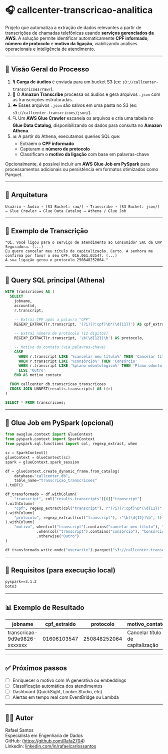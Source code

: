 # 🎧 callcenter-transcricao-analitica

Projeto que automatiza a extração de dados relevantes a partir de transcrições de chamadas telefônicas usando **serviços gerenciados da AWS**. A solução permite identificar automaticamente **CPF informado**, **número de protocolo** e **motivo da ligação**, viabilizando análises operacionais e inteligência de atendimento.

---

## 🚦 Visão Geral do Processo

1. 🎙️ **Carga de áudios** é enviada para um bucket S3 (ex: `s3://callcenter-transcricoes/raw/`).
2. 🧠 O **Amazon Transcribe** processa os áudios e gera arquivos `.json` com as transcrições estruturadas.
3. ☁️ Esses arquivos `.json` são salvos em uma pasta no S3 (ex: `s3://callcenter-transcricoes/json/`).
4. 🔍 Um **AWS Glue Crawler** escaneia os arquivos e cria uma tabela no **Glue Data Catalog**, disponibilizando os dados para consulta no **Amazon Athena**.
5. 📊 A partir do Athena, executamos queries SQL que:
   - Extraem o **CPF informado**
   - Capturam o **número de protocolo**
   - Classificam o **motivo da ligação** com base em palavras-chave

Opcionalmente, é possível incluir um **AWS Glue Job em PySpark** para processamentos adicionais ou persistência em formatos otimizados como Parquet.

---

## 🧱 Arquitetura

```
Usuário → Áudio → [S3 Bucket: raw/] → Transcribe → [S3 Bucket: json/] 
→ Glue Crawler → Glue Data Catalog → Athena / Glue Job
```

---

## 🧠 Exemplo de Transcrição

```text
"Oi. Você ligou para o serviço de atendimento ao Consumidor SAC da CNP Seguradora. (...)
Eu quero cancelar meu título de capitalização. Certo. A senhora me confirma por favor o seu CPF. 016.061.03547. (...)
A sua ligação gerou o protocolo 250848252064."
```

---

## 🧪 Query SQL principal (Athena)

```sql
WITH transcricoes AS (
  SELECT
    jobname,
    accountid,
    r.transcript,
    
    -- Extrai CPF após a palavra "CPF"
    REGEXP_EXTRACT(r.transcript, '(?i)(?:cpf)\D*(\d{11})') AS cpf_extraido,

    -- Extrai número de protocolo (12 dígitos)
    REGEXP_EXTRACT(r.transcript, '\b(\d{12})\b') AS protocolo,

    -- Motivo do contato (via palavras-chave)
    CASE
      WHEN r.transcript LIKE '%cancelar meu título%' THEN 'Cancelar título de capitalização'
      WHEN r.transcript LIKE '%consórcio%' THEN 'Consórcio'
      WHEN r.transcript LIKE '%plano odontológico%' THEN 'Plano odontológico'
      ELSE 'Outro'
    END AS motivo_contato

  FROM callcenter_db.transcricao_transcricoes
  CROSS JOIN UNNEST(results.transcripts) AS t(r)
)

SELECT * FROM transcricoes;
```

---

## 🐍 Glue Job em PySpark (opcional)

```python
from awsglue.context import GlueContext
from pyspark.context import SparkContext
from pyspark.sql.functions import col, regexp_extract, when

sc = SparkContext()
glueContext = GlueContext(sc)
spark = glueContext.spark_session

df = glueContext.create_dynamic_frame.from_catalog(
    database="callcenter_db",
    table_name="transcricao_transcricoes"
).toDF()

df_transformado = df.withColumn(
    "transcript", col("results.transcripts")[0]["transcript"]
).withColumn(
    "cpf", regexp_extract(col("transcript"), r"(?i)(?:cpf)\D*(\d{11})", 1)
).withColumn(
    "protocolo", regexp_extract(col("transcript"), r"\b(\d{12})\b", 1)
).withColumn(
    "motivo", when(col("transcript").contains("cancelar meu título"), "Cancelar título de capitalização")
              .when(col("transcript").contains("consórcio"), "Consórcio")
              .otherwise("Outro")
)

df_transformado.write.mode("overwrite").parquet("s3://callcenter-transcricoes/curated/")
```

---

## 🧾 Requisitos (para execução local)

```txt
pyspark==3.1.2
boto3
```

---

## 📊 Exemplo de Resultado

| jobname                            | cpf_extraido | protocolo     | motivo_contato                    |
|------------------------------------|--------------|---------------|-----------------------------------|
| transcricao-9d9e9826-xxxxxxx       | 01606103547  | 250848252064  | Cancelar título de capitalização |

---

## ✅ Próximos passos

- [ ] Enriquecer o motivo com IA generativa ou embeddings
- [ ] Classificação automática dos atendimentos
- [ ] Dashboard (QuickSight, Looker Studio, etc)
- [ ] Alertas em tempo real com EventBridge ou Lambda

---

## 🧑‍💻 Autor

Rafael Santos  
Especialista em Engenharia de Dados  
GitHub: (https://github.com/Rafa2704)  
LinkedIn: [linkedin.com/in/rafaelcarlossantos](linkedin.com/in/rafaelcarlossantos)
